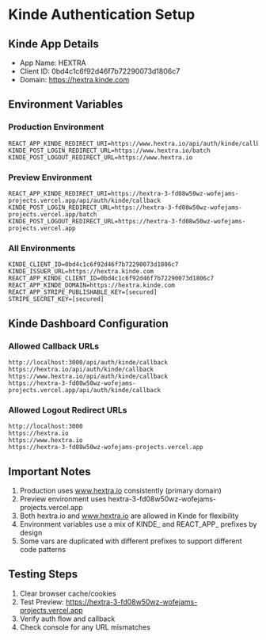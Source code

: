 # Kinde Authentication Setup

## Kinde App Details
- App Name: HEXTRA
- Client ID: 0bd4c1c6f92d46f7b72290073d1806c7
- Domain: https://hextra.kinde.com

## Environment Variables

### Production Environment
```
REACT_APP_KINDE_REDIRECT_URI=https://www.hextra.io/api/auth/kinde/callback
KINDE_POST_LOGIN_REDIRECT_URL=https://www.hextra.io/batch
KINDE_POST_LOGOUT_REDIRECT_URL=https://www.hextra.io
```

### Preview Environment
```
REACT_APP_KINDE_REDIRECT_URI=https://hextra-3-fd08w50wz-wofejams-projects.vercel.app/api/auth/kinde/callback
KINDE_POST_LOGIN_REDIRECT_URL=https://hextra-3-fd08w50wz-wofejams-projects.vercel.app/batch
KINDE_POST_LOGOUT_REDIRECT_URL=https://hextra-3-fd08w50wz-wofejams-projects.vercel.app
```

### All Environments
```
KINDE_CLIENT_ID=0bd4c1c6f92d46f7b72290073d1806c7
KINDE_ISSUER_URL=https://hextra.kinde.com
REACT_APP_KINDE_CLIENT_ID=0bd4c1c6f92d46f7b72290073d1806c7
REACT_APP_KINDE_DOMAIN=https://hextra.kinde.com
REACT_APP_STRIPE_PUBLISHABLE_KEY=[secured]
STRIPE_SECRET_KEY=[secured]
```

## Kinde Dashboard Configuration

### Allowed Callback URLs
```
http://localhost:3000/api/auth/kinde/callback
https://hextra.io/api/auth/kinde/callback
https://www.hextra.io/api/auth/kinde/callback
https://hextra-3-fd08w50wz-wofejams-projects.vercel.app/api/auth/kinde/callback
```

### Allowed Logout Redirect URLs
```
http://localhost:3000
https://hextra.io
https://www.hextra.io
https://hextra-3-fd08w50wz-wofejams-projects.vercel.app
```

## Important Notes
1. Production uses www.hextra.io consistently (primary domain)
2. Preview environment uses hextra-3-fd08w50wz-wofejams-projects.vercel.app
3. Both hextra.io and www.hextra.io are allowed in Kinde for flexibility
4. Environment variables use a mix of KINDE_ and REACT_APP_ prefixes by design
5. Some vars are duplicated with different prefixes to support different code patterns

## Testing Steps
1. Clear browser cache/cookies
2. Test Preview: https://hextra-3-fd08w50wz-wofejams-projects.vercel.app
3. Verify auth flow and callback
4. Check console for any URL mismatches
